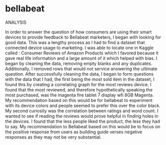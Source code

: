 # bellabeat
ANALYSIS 

In order to answer the question of how consumers are using their smart devices to provide feedback to Bellabeat marketers, I began with looking for good data.
This was a lengthy process as I had to find a dataset that connected device usage to marketing. I was able to locate one in Kaggle called : Consumer Reviews of Amazon Products
which I favored because it gave real life information and a large amount of it which helped with bias. I began by cleaning the data, removing empty blanks and any duplicates. 
Additionally, I removed rows that would not service answering the ultimate question. After successfully cleaning the data, I began to form questions with the data that I had, 
the first being the most sold item in the dataset, I found this by creating a correlating graph for the most reviews device. I found that the most reviewed, and therefore hypothetically 
speaking the most purchased, was the magenta fire tablet 7 display wfi 8GB Magenta. My recommendation based on this would be for bellabeat to experiment with its device colors 
and people seemed to prefer this over the color black. My second curiosity was the correlation between ratings and word count. I wanted to see if reading the reviews would prove
helpful in finding holes in the devices. I found that the less people liked the product, the less they had to say. My recommendation to Bellabeat based on this would be to focus
on the positive response from users as building guide verses negative responses as they may not be very substantial. 